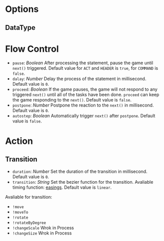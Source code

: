 # Options

## DataType

# Flow Control

- `pause`: *Boolean* After processing the statement, pause the game until `next()` triggered. Default value for `ACT` and `HEADER` is `true`, for `COMMAND` is `false`.
- `dalay`: *Number* Delay the process of the statement in millisecond. Default value is `0`.
- `proceed`: *Boolean* If the game pauses, the game will not respond to any triggered `next()` until all of the tasks have been done. `proceed` can keep the game responding to the `next()`. Default value is `false`.
- `postpone`: *Number* Postpone the reaction to the `next()` in millisecond. Default value is `0`.
- `autostep`: *Boolean* Automatically trigger `next()` after `postpone`. Default value is `false`.

# Action

## Transition

- `duration`: *Number* Set the duration of the transition in millisecond. Default value is `0`.
- `transition`: *String* Set the bezier function for the transition. Avaliable timing function: [easings](http://easings.net/zh-tw#). Default value is `linear`.

Avaliable for transition:
- `!move`
- `!moveTo`
- `!rotate`
- `!rotateByDegree`
- `!changeScale` Wrok in Process
- `!changeSize` Wrok in Process
